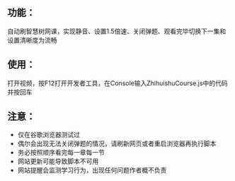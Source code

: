 ## 功能：  
自动刷智慧树网课，实现静音、设置1.5倍速、关闭弹题、观看完毕切换下一集和设置清晰度为流畅  

## 使用：  
打开视频，按F12打开开发者工具，在Console输入ZhihuishuCourse.js中的代码并按回车

## 注意：  
* 仅在谷歌浏览器测试过  
* 偶尔会出现无法关闭弹题的情况，请刷新网页或者重启浏览器再执行脚本  
* 务必按照顺序看完每一章每一节
* 网站更新可能导致脚本不可用
* 网站提醒会监测学习行为，出现任何问题作者概不负责
